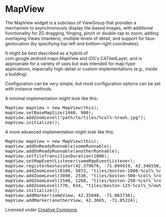 <h1>MapView</h1>
<p>The MapView widget is a subclass of ViewGroup that provides a mechanism to asynchronously display tile-based images,
 with additional functionality for 2D dragging, flinging, pinch or double-tap to zoom, adding overlaying Views (markers),
 multiple levels of detail, and support for faux-geolocation (by specifying top-left and bottom-right coordinates).
 
 <p>It might be best described as a hybrid of com.google.android.maps.MapView and iOS's CATiledLayer, and is appropriate for a variety of uses
 but was intended for map-type applications, especially high-detail or custom implementations (e.g., inside a building).</p>
 
 <p>Configuration can be very simple, but most configuration options can be set with instance methods.</p>
 
 <p>A minimal implementation might look like this:</p>
  
 <pre>MapView mapView = new MapView(this);
mapView.setBaseMapSize(1440, 900);
mapView.addZoomLevel("path/to/tiles/%col%-%row%.jpg");
mapView.initialize();</pre>
 
 A more advanced implementation might look like this:
 <pre>MapView mapView = new MapView(this);
mapView.addOnReadyRunnable(someRunnable);
mapView.addOnReadyRunnable(anotherRunnable);
mapView.setTileTransitionDuration(1000);
mapView.setMapEventListener(someMapEventListener);
mapView.registerGeolocator(42.379676, -71.094919, 42.346550, -71.040280);
mapView.addZoomLevel(6180, 5072, "tiles/boston-1000-%col%_%row%.jpg","downsamples/boston-pedestrian.jpg", 256, 256);
mapView.addZoomLevel(3090, 2536, "tiles/boston-500-%col%_%row%.jpg", "downsamples/boston-overview.jpg", 256, 256);
mapView.addZoomLevel(1540, 1268, "tiles/boston-250-%col%_%row%.jpg", "downsamples/boston-overview.jpg", 256, 256);
mapView.addZoomLevel(770, 634, "tiles/boston-125-%col%_%row%.jpg", "downsamples/boston-overview.jpg", 128, 128);
mapView.initialize();
mapView.addMarker(someView, 42.35848, -71.063736);
mapView.addMarker(anotherView, 42.3665, -71.05224);
</pre>

 <p>Licensed under <a href="http://creativecommons.org/licenses/by/3.0/legalcode" target="_blank">Creative Commons</a></p>
</p>
